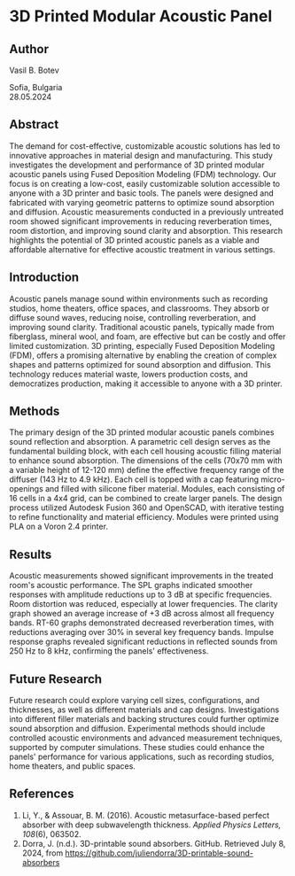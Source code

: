# 3D Printed Modular Acoustic Panel

## Author
Vasil B. Botev

Sofia, Bulgaria  
28.05.2024

## Abstract
The demand for cost-effective, customizable acoustic solutions has led to innovative approaches in material design and manufacturing. This study investigates the development and performance of 3D printed modular acoustic panels using Fused Deposition Modeling (FDM) technology. Our focus is on creating a low-cost, easily customizable solution accessible to anyone with a 3D printer and basic tools. The panels were designed and fabricated with varying geometric patterns to optimize sound absorption and diffusion. Acoustic measurements conducted in a previously untreated room showed significant improvements in reducing reverberation times, room distortion, and improving sound clarity and absorption. This research highlights the potential of 3D printed acoustic panels as a viable and affordable alternative for effective acoustic treatment in various settings.

## Introduction
Acoustic panels manage sound within environments such as recording studios, home theaters, office spaces, and classrooms. They absorb or diffuse sound waves, reducing noise, controlling reverberation, and improving sound clarity. Traditional acoustic panels, typically made from fiberglass, mineral wool, and foam, are effective but can be costly and offer limited customization. 3D printing, especially Fused Deposition Modeling (FDM), offers a promising alternative by enabling the creation of complex shapes and patterns optimized for sound absorption and diffusion. This technology reduces material waste, lowers production costs, and democratizes production, making it accessible to anyone with a 3D printer.

## Methods
The primary design of the 3D printed modular acoustic panels combines sound reflection and absorption. A parametric cell design serves as the fundamental building block, with each cell housing acoustic filling material to enhance sound absorption. The dimensions of the cells (70x70 mm with a variable height of 12-120 mm) define the effective frequency range of the diffuser (143 Hz to 4.9 kHz). Each cell is topped with a cap featuring micro-openings and filled with silicone fiber material. Modules, each consisting of 16 cells in a 4x4 grid, can be combined to create larger panels. The design process utilized Autodesk Fusion 360 and OpenSCAD, with iterative testing to refine functionality and material efficiency. Modules were printed using PLA on a Voron 2.4 printer.

## Results
Acoustic measurements showed significant improvements in the treated room's acoustic performance. The SPL graphs indicated smoother responses with amplitude reductions up to 3 dB at specific frequencies. Room distortion was reduced, especially at lower frequencies. The clarity graph showed an average increase of +3 dB across almost all frequency bands. RT-60 graphs demonstrated decreased reverberation times, with reductions averaging over 30% in several key frequency bands. Impulse response graphs revealed significant reductions in reflected sounds from 250 Hz to 8 kHz, confirming the panels' effectiveness.

## Future Research
Future research could explore varying cell sizes, configurations, and thicknesses, as well as different materials and cap designs. Investigations into different filler materials and backing structures could further optimize sound absorption and diffusion. Experimental methods should include controlled acoustic environments and advanced measurement techniques, supported by computer simulations. These studies could enhance the panels' performance for various applications, such as recording studios, home theaters, and public spaces.

## References
1. Li, Y., & Assouar, B. M. (2016). Acoustic metasurface-based perfect absorber with deep subwavelength thickness. *Applied Physics Letters, 108*(6), 063502.
2. Dorra, J. (n.d.). 3D-printable sound absorbers. GitHub. Retrieved July 8, 2024, from https://github.com/juliendorra/3D-printable-sound-absorbers
